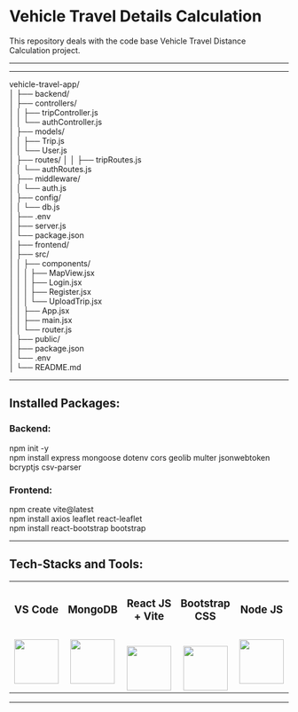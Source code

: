 # Vehicle Travel Details Calculation
This repository deals with the code base Vehicle Travel Distance Calculation project.
<hr>
<hr>

vehicle-travel-app/<br/>
│
├── backend/<br/>
│   ├── controllers/<br/>
│   │   ├── tripController.js<br/>
│   │   └── authController.js<br/>
│   ├── models/<br/>
│   │   ├── Trip.js<br/>
│   │   └── User.js<br/>
│   ├── routes/
│   │   ├── tripRoutes.js<br/>
│   │   └── authRoutes.js<br/>
│   ├── middleware/<br/>
│   │   └── auth.js<br/>
│   ├── config/<br/>
│   │   └── db.js<br/>
│   ├── .env<br/>
│   ├── server.js<br/>
│   └── package.json<br/>
│
├── frontend/<br/>
│   ├── src/<br/>
│   │   ├── components/<br/>
│   │   │   ├── MapView.jsx<br/>
│   │   │   ├── Login.jsx<br/>
│   │   │   ├── Register.jsx<br/>
│   │   │   └── UploadTrip.jsx<br/>
│   │   ├── App.jsx<br/>
│   │   ├── main.jsx<br/>
│   │   └── router.js<br/>
│   ├── public/<br/>
│   ├── package.json<br/>
│   └── .env<br/>
│
└── README.md<br/>


<hr>
<h2>Installed Packages:</h2>
<h3> Backend: </h3>
npm init -y<br/>
npm install express mongoose dotenv cors geolib multer jsonwebtoken bcryptjs csv-parser
<h3> Frontend: </h3>
npm create vite@latest <br/>
npm install axios leaflet react-leaflet<br/>
npm install react-bootstrap bootstrap
<hr>

<h2>Tech-Stacks and Tools:</h2>
<table width = 100%>
<tbody>
<tr align="top">
<td width="20%" align="center">
<h3 dir="auto"><span>VS Code</span><br><br></h3>
<a><img src="https://upload.wikimedia.org/wikipedia/commons/thumb/9/9a/Visual_Studio_Code_1.35_icon.svg/2048px-Visual_Studio_Code_1.35_icon.svg.png" height = "80" width = "80"></a>
</td>
<td width="20%" align="center">
<h3 dir="auto"><span>MongoDB</span><br><br></h3>
<a><img src="https://www.pngall.com/wp-content/uploads/13/Mongodb-Transparent.png" height = "80" width = "80"></a>
</td>
<td width="20%" align="center">
<h3 dir="auto"><span>React JS + Vite</span><br><br></h3>
<a><img src="https://cdn.freebiesupply.com/logos/large/2x/react-1-logo-png-transparent.png" height = "80" width = "80"></a>
</td>
<td width="20%" align="center">
<h3 dir="auto"><span>Bootstrap CSS</span><br><br></h3>
<a><img src="https://upload.wikimedia.org/wikipedia/commons/thumb/6/62/CSS3_logo.svg/800px-CSS3_logo.svg.png" height = "80" width = "80"></a>
</td>
<td width="20%" align="center">
<h3 dir="auto"><span>Node JS</span><br><br></h3>
<a><img src="https://images.credly.com/images/51aeb74b-ec87-4069-93fc-0ea449c8d77f/twitter_thumb_201604_node.png" height = "80" width = "80"></a>
</td>
</tr>
</td>
</tr>
</tbody>
</table>

<hr>


